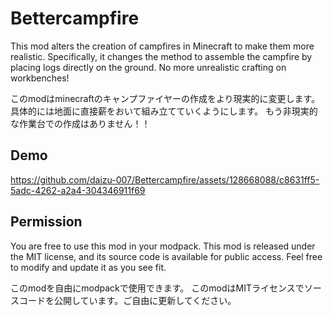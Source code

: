 # Bettercampfire

This mod alters the creation of campfires in Minecraft to make them more realistic. 
Specifically, it changes the method to assemble the campfire by placing logs directly on the ground.
No more unrealistic crafting on workbenches!

このmodはminecraftのキャンプファイヤーの作成をより現実的に変更します。
具体的には地面に直接薪をおいて組み立てていくようにします。
もう非現実的な作業台での作成はありません！！

## Demo
https://github.com/daizu-007/Bettercampfire/assets/128668088/c8631ff5-5adc-4262-a2a4-304346911f69
## Permission

You are free to use this mod in your modpack. 
This mod is released under the MIT license, and its source code is available for public access. Feel free to modify and update it as you see fit.

このmodを自由にmodpackで使用できます。
このmodはMITライセンスでソースコードを公開しています。ご自由に更新してください。
